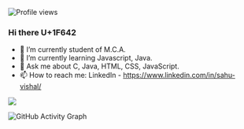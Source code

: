 ![Profile views](https://gpvc.arturio.dev/VishalSahu)

### Hi there U+1F642

- 🔭 I’m currently student of M.C.A.
- 🌱 I’m currently learning Javascript, Java.
- 💬 Ask me about C, Java, HTML, CSS, JavaScript.
- 📫 How to reach me: LinkedIn - https://www.linkedin.com/in/sahu-vishal/
<img align="center" src="https://github-readme-stats.vercel.app/api/<CARD_TYPE>/?username=<VishalSahu>&theme=<highcontrast>" />

![GitHub Activity Graph](https://activity-graph.herokuapp.com/graph?username=VishalSahu) 
